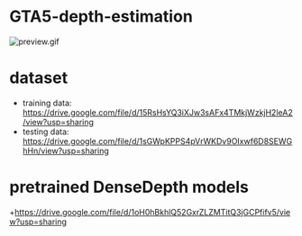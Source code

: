 # GTA5-depth-estimation
![preview.gif](https://raw.github.com/gta5-vision/GTA5-depth-estimation/master/preview.gif)
# dataset
+ training data: https://drive.google.com/file/d/15RsHsYQ3iXJw3sAFx4TMkjWzkjH2leA2/view?usp=sharing
+ testing data: https://drive.google.com/file/d/1sGWpKPPS4pVrWKDv9OIxwf6D8SEWGhHn/view?usp=sharing

# pretrained DenseDepth models
+https://drive.google.com/file/d/1oH0hBkhlQ52GxrZLZMTitQ3jGCPfifv5/view?usp=sharing
